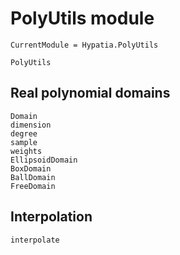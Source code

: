 # PolyUtils module

```@meta
CurrentModule = Hypatia.PolyUtils
```

```@docs
PolyUtils
```

## Real polynomial domains

```@docs
Domain
dimension
degree
sample
weights
EllipsoidDomain
BoxDomain
BallDomain
FreeDomain
```

## Interpolation

```@docs
interpolate
```
